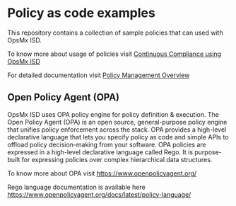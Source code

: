 # Policy as code examples

This repository contains a collection of sample policies that can used with OpsMx ISD.

To know more about usage of policies visit [Continuous Compliance using OpsMx ISD](https://www.opsmx.com/autopilot-overview/continuous-compliance/)

For detailed documentation visit [Policy Management Overview](https://docs.opsmx.com/data-and-intelligence-module-autopilot/continuous-compliance-policy)


## Open Policy Agent (OPA)

OpsMx ISD uses OPA policy engine for policy definition & execution. The Open Policy Agent (OPA) is an open source, general-purpose policy engine that unifies policy enforcement across the stack. OPA provides a high-level declarative language that lets you specify policy as code and simple APIs to offload policy decision-making from your software. OPA policies are expressed in a high-level declarative language called Rego. It is purpose-built for expressing policies over complex hierarchical data structures.

To know more about OPA visit https://www.openpolicyagent.org/

Rego language documentation is available here https://www.openpolicyagent.org/docs/latest/policy-language/

